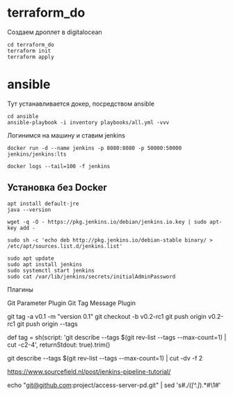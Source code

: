 # terraform_do

Создаем дроплет в digitalocean
```
cd terraform_do
terraform init 
terraform apply
```

# ansible
Тут устанавливается докер, посредством ansible
```
cd ansible
ansible-playbook -i inventory playbooks/all.yml -vvv
```
Логинимся на машину и ставим jenkins
```
docker run -d --name jenkins -p 8080:8080 -p 50000:50000 jenkins/jenkins:lts 

docker logs --tail=100 -f jenkins
```
## Установка без Docker
```
apt install default-jre
java --version

wget -q -O - https://pkg.jenkins.io/debian/jenkins.io.key | sudo apt-key add -

sudo sh -c 'echo deb http://pkg.jenkins.io/debian-stable binary/ > /etc/apt/sources.list.d/jenkins.list'

sudo apt update
sudo apt install jenkins
sudo systemctl start jenkins
sudo cat /var/lib/jenkins/secrets/initialAdminPassword
```
Плагины

Git Parameter Plugin
Git Tag Message Plugin


git tag -a v0.1 -m "version 0.1"
git checkout -b v0.2-rc1
git push origin v0.2-rc1
git push origin --tags


def tag = sh(script: 'git describe --tags $(git rev-list --tags --max-count=1) | cut -c2-4', returnStdout: true).trim()



git describe --tags $(git rev-list --tags --max-count=1) | cut -dv -f 2

https://www.sourcefield.nl/post/jenkins-pipeline-tutorial/


echo "git@github.com:project/access-server-pd.git" | sed 's#.*/\([^.]*\).*#\1#'
